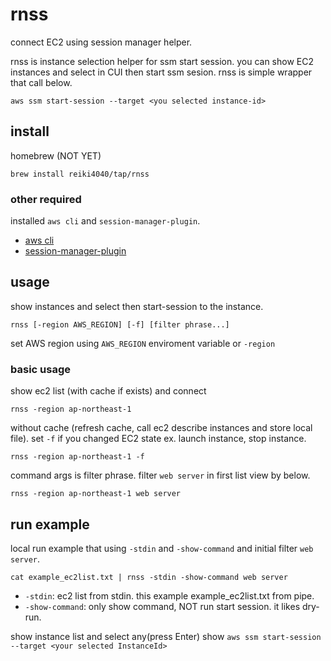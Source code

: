 rnss
===
connect EC2 using session manager helper.

rnss is instance selection helper for ssm start session.
you can show EC2 instances and select in CUI then start ssm sesion.
rnss is simple wrapper that call below.

```
aws ssm start-session --target <you selected instance-id>
```

## install

homebrew (NOT YET)
```
brew install reiki4040/tap/rnss
```

### other required

installed `aws cli` and `session-manager-plugin`. 
- [aws cli](https://docs.aws.amazon.com/cli/latest/userguide/getting-started-install.html)
- [session-manager-plugin](https://docs.aws.amazon.com/systems-manager/latest/userguide/session-manager-working-with-install-plugin.html)

## usage

show instances and select then start-session to the instance.

```
rnss [-region AWS_REGION] [-f] [filter phrase...]
```

set AWS region using `AWS_REGION` enviroment variable or `-region`

### basic usage

show ec2 list (with cache if exists) and connect
```
rnss -region ap-northeast-1
```

without cache (refresh cache, call ec2 describe instances and store local file). set `-f` if you changed EC2 state ex. launch instance, stop instance.
```
rnss -region ap-northeast-1 -f
```

command args is filter phrase. filter `web server` in first list view by below.
```
rnss -region ap-northeast-1 web server
```

## run example

local run example that using `-stdin` and `-show-command` and initial filter `web server`.

```
cat example_ec2list.txt | rnss -stdin -show-command web server
```

- `-stdin`: ec2 list from stdin. this example example_ec2list.txt from pipe.
- `-show-command`: only show command, NOT run start session. it likes dry-run.

show instance list and select any(press Enter) show `aws ssm start-session --target <your selected InstanceId>`


